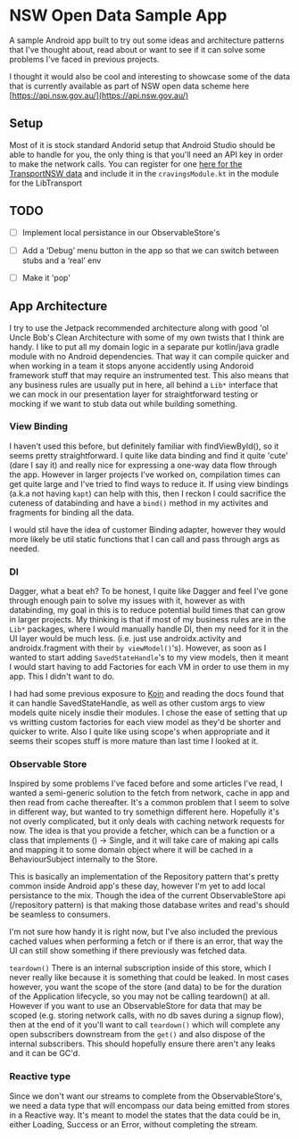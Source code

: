 # NSW Open Data Sample App

A sample Android app built to try out some ideas and architecture patterns that I've thought about, read about or want to see if it can solve some problems I've faced in previous projects. 

I thought it would also be cool and interesting to showcase some of the data that is currently available as part of NSW open data scheme here [https://api.nsw.gov.au/](https://api.nsw.gov.au/) 


## Setup

Most of it is stock standard Andorid setup that Android Studio should be able to handle for you, the only thing is that you'll need an API key in order to make the network calls. You can register for one [here for the TransportNSW data](https://opendata.transport.nsw.gov.au/) and include it in the `cravingsModule.kt` in the module for the LibTransport


## TODO

- [ ] Implement local persistance in our ObservableStore's
- [ ] Add a ‘Debug’ menu button in the app so that we can switch between stubs and a ‘real’ env
- [ ] Make it 'pop'


## App Architecture

I try to use the Jetpack recommended architecture along with good 'ol Uncle Bob's Clean Architecture with some of my own twists that I think are handy. I like to put all my domain logic in a separate pur kotlin/java gradle module with no Android dependencies. That way it can compile quicker and when working in a team it stops anyone accidently using Andoroid framework stuff that may require an instrumented test. This also means that any business rules are usually put in here, all behind a `Lib*` interface that we can mock in our presentation layer for straightforward testing or mocking if we want to stub data out while building something.

### View Binding

I haven't used this before, but definitely familiar with findViewById(), so it seems pretty straightforward. I quite like data binding and find it quite 'cute' (dare I say it) and really nice for expressing a one-way data flow through the app. However in larger projects I've worked on, compilation times can get quite large and I've tried to find ways to reduce it. If using view bindings (a.k.a not having `kapt`) can help with this, then I reckon I could sacrifice the cuteness of databinding and have a `bind()` method in my activites and fragments for binding all the data.

I would stil have the idea of customer Binding adapter, however they would more likely be util static functions that I can call and pass through args as needed.

### DI

Dagger, what a beat eh? To be honest, I quite like Dagger and feel I've gone through enough pain to solve my issues with it, however as with databinding, my goal in this is to reduce potential build times that can grow in larger projects. My thinking is that if most of my business rules are in the `Lib*` packages, where I would manually handle DI, then my need for it in the UI layer would be much less. (i.e. just use androidx.activity and androidx.fragment with their `by viewModel()`'s). However, as soon as I wanted to start adding `SavedStateHandle`'s to my view models, then it meant I would start having to add Factories for each VM in order to use them in my app. This I didn't want to do. 

I had had some previous exposure to [Koin](https://insert-koin.io/) and reading the docs found that it can handle SavedStateHandle, as well as other custom args to view models quite nicely insdie their modules. I chose the ease of setting that up vs writting custom factories for each view model as they'd be shorter and quicker to write. Also I quite like using scope's when appropriate and it seems their scopes stuff is more mature than last time I looked at it.


### Observable Store

Inspired by some problems I've faced before and some articles I've read, I wanted a semi-generic solution to the fetch from network, cache in app and then read from cache thereafter. It's a common problem that I seem to solve in different way, but wanted to try somethign different here. Hopefully it's not overly complicated, but it only deals with caching network requests for now. The idea is that you provide a fetcher, which can be a function or a class that implements () -> Single<T>, and it will take care of making api calls and mapping it to some domain object where it will be cached in a BehaviourSubject internally to the Store. 

This is basically an implementation of the Repository pattern that's pretty common inside Android app's these day, however I'm yet to add local persistance to the mix. Though the idea of the current ObservableStore api (/repository pattern) is that making those database writes and read's should be seamless to consumers. 

I'm not sure how handy it is right now, but I've also included the previous cached values when performing a fetch or if there is an error, that way the UI can still show something if there previously was fetched data. 

`teardown()` There is an internal subscription inside of this store, which I never really like because it is something that could be leaked. In most cases however, you want the scope of the store (and data) to be for the duration of the Application lifecycle, so you may not be calling teardown() at all. However if you want to use an ObservableStore for data that may be scoped (e.g. storing network calls, with no db saves during a signup flow), then at the end of it you'll want to call `teardown()` which will complete any open subscribers downstream from the `get()` and also dispose of the internal subscribers. This should hopefully ensure there aren't any leaks and it can be GC'd.


### Reactive type

Since we don't want our streams to complete from the ObservableStore's, we need a data type that will encompass our data being emitted from stores in a Reactive way. It's meant to model the states that the data could be in, either Loading, Success or an Error, without completing the stream. 
